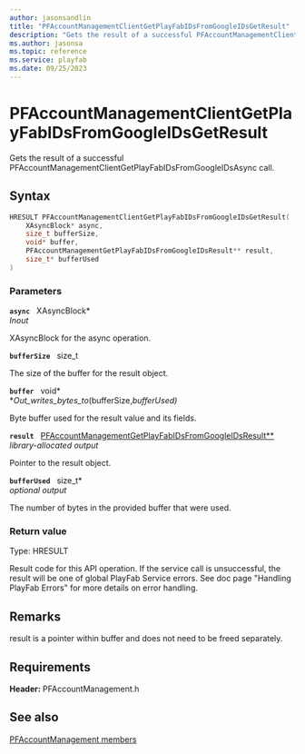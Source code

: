 ```yaml
---
author: jasonsandlin
title: "PFAccountManagementClientGetPlayFabIDsFromGoogleIDsGetResult"
description: "Gets the result of a successful PFAccountManagementClientGetPlayFabIDsFromGoogleIDsAsync call."
ms.author: jasonsa
ms.topic: reference
ms.service: playfab
ms.date: 09/25/2023
---
```


# PFAccountManagementClientGetPlayFabIDsFromGoogleIDsGetResult  

Gets the result of a successful PFAccountManagementClientGetPlayFabIDsFromGoogleIDsAsync call.  

## Syntax  
  
```cpp
HRESULT PFAccountManagementClientGetPlayFabIDsFromGoogleIDsGetResult(  
    XAsyncBlock* async,  
    size_t bufferSize,  
    void* buffer,  
    PFAccountManagementGetPlayFabIDsFromGoogleIDsResult** result,  
    size_t* bufferUsed  
)  
```  
  
### Parameters  
  
**`async`** &nbsp; XAsyncBlock*  
*_Inout_*  
  
XAsyncBlock for the async operation.  
  
**`bufferSize`** &nbsp; size_t  
  
The size of the buffer for the result object.  
  
**`buffer`** &nbsp; void*  
*_Out_writes_bytes_to_(bufferSize,*bufferUsed)*  
  
Byte buffer used for the result value and its fields.  
  
**`result`** &nbsp; [PFAccountManagementGetPlayFabIDsFromGoogleIDsResult**](../../pfaccountmanagementtypes/structs/pfaccountmanagementgetplayfabidsfromgoogleidsresult.md)  
*library-allocated output*  
  
Pointer to the result object.  
  
**`bufferUsed`** &nbsp; size_t*  
*optional output*  
  
The number of bytes in the provided buffer that were used.  
  
  
### Return value
Type: HRESULT
  
Result code for this API operation. If the service call is unsuccessful, the result will be one of global PlayFab Service errors. See doc page "Handling PlayFab Errors" for more details on error handling.
  
## Remarks  
  
result is a pointer within buffer and does not need to be freed separately.
  
## Requirements  
  
**Header:** PFAccountManagement.h
  
## See also  
[PFAccountManagement members](../pfaccountmanagement_members.md)  

  
  
